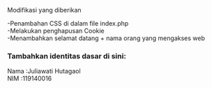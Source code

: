 Modifikasi yang diberikan<br>

-Penambahan CSS di dalam file index.php <br>
-Melakukan penghapusan Cookie<br>
-Menambahkan selamat datang + nama orang yang mengakses web

### Tambahkan identitas dasar di sini: 

Nama  :Juliawati Hutagaol
<br>
NIM   :119140016

